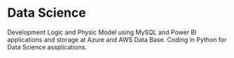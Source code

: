 # Data Science
Development Logic and Physic Model using MySQL and Power BI applications and storage at Azure and AWS Data Base.
Coding in Python for Data Science assplications.
